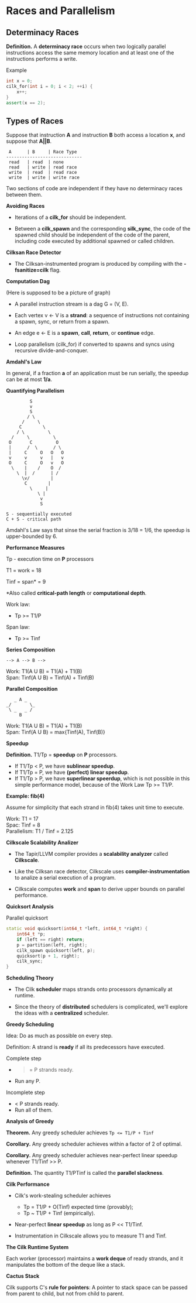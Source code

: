 # Races and Parallelism

## Determinacy Races

**Definition.** A __determinacy race__ occurs when two
logically parallel instructions access the same memory location
and at least one of the instructions performs a write.

Example
```c++
int x = 0;
cilk_for(int i = 0; i < 2; ++i) {
    x++;
}
assert(x == 2);
```

## Types of Races

Suppose that instruction __A__ and instruction __B__ both access
a location __x__, and suppose that __A||B__.

```
 A      | B     | Race Type
-----------------------------
 read   | read  | none
 read   | write | read race
 write  | read  | read race
 write  | write | write race
```

Two sections of code are independent if they have no determinacy races between them.

**Avoiding Races**

* Iterations of a __cilk_for__ should be independent. 

* Between a __cilk_spawn__ and the corresponding __silk_sync__,
the code of the spawned child should be independent of the code
of the parent, including code executed by additional spawned or called children.

**Cilksan Race Detector**

* The Cilksan-instrumented program is produced by compiling with the __-fsanitize=cilk__ flag.

**Computation Dag**

(Here is supposed to be a picture of graph)

* A parallel instruction stream is a dag G = (V, E).

* Each vertex v <- V is a __strand__: a sequence of instructions
not containing a spawn, sync, or return from a spawn.

* An edge e <- E is a __spawn__, __call__, __return__, or __continue__ edge.

* Loop parallelism (cilk_for) if converted to spawns and syncs using recursive divide-and-conquer.

**Amdahl's Law**

In general, if a fraction __a__ of an application must be run serially, the speedup can be at most __1/a__.

**Quantifying Parallelism**

```
         S
         v
         S
        / \
      /     \
     C        \
    / \         \
  /     \         \
 O       C         O
 |      /  \      / \
 |     C     O   O   O
 v     v     v   |   v
 O     C     O   v   O
  \    |    /    O  /
    \  |  /      | /
      \v/        |
       C        |
         \     |
            \ |
             v
             S

S - sequentially executed
C + S - critical path
```

Amdahl's Law says that sinse the serial fraction is 3/18 = 1/6, the speedup is upper-bounded by 6.

**Performance Measures**

Tp - execution time on __P__ processors

T1 = work = 18

Tinf = span* = 9

*Also called __critical-path length__ or __computational depth__.

Work law:
* Tp >= T1/P

Span law:
* Tp >= Tinf

**Series Composition**

```
--> A --> B -->
```

Work: T1(A U B) = T1(A) + T1(B)\
Span: Tinf(A U B) = Tinf(A) + Tinf(B)

**Parallel Composition**

```
   _ A _
_/       \_
 \ _   _ /
     B
```

Work: T1(A U B) = T1(A) + T1(B)\
Span: Tinf(A U B) = max{Tinf(A), Tinf(B)}

**Speedup**

**Definition.** T1/Tp = __speedup__ on __P__ processors.

* If T1/Tp < P, we have __sublinear speedup__.
* If T1/Tp = P, we have __(perfect) linear speedup__.
* If T1/Tp > P, we have __superlinear speerdup__, which is not possible
in this simple performance model, because of the Work Law Tp >= T1/P.

**Example: fib(4)**

Assume for simplicity that each strand in fib(4) takes unit time to execute.

Work: T1 = 17\
Spac: Tinf = 8\
Parallelism: T1 / Tinf = 2.125

**Cilkscale Scalability Analizer**

* The Tapir/LLVM compiler provides a __scalability analyzer__ called __Cilkscale__.

* Like the Cilksan race detector, Cilkscale uses __compiler-instrumentation__ to analize a serial execution of a program.

* Cilkscale computes __work__ and __span__ to derive upper bounds on parallel performance.

**Quicksort Analysis**

Parallel quicksort
```c++
static void quicksort(int64_t *left, int64_t *right) {
    int64_t *p;
    if (left == right) return;
    p = partition(left, right);
    cilk_spawn quicksort(left, p);
    quicksort(p + 1, right);
    cilk_sync;
}
```

**Scheduling Theory**

* The Cilk __scheduler__ maps strands onto processors dynamically at runtime.

* Since the theory of __distributed__ schedulers is complicated,
we'll explore the ideas with a __centralized__ scheduler.

**Greedy Scheduling**

Idea: Do as much as possible on every step.

Definition: A strand is __ready__ if all its predecessors have executed.

Complete step
* >= P strands ready.
* Run any P.

Incomplete step
* < P strands ready.
* Run all of them.

**Analysis of Greedy**

**Theorem.** Any greedy scheduler achieves ```Tp <= T1/P + Tinf```

**Corollary.** Any greedy scheduler achieves within a factor of 2 of optimal.

**Corollary.** Any greedy scheduler achieves near-perfect linear speedup whenever T1/Tinf >> P.

**Definition.** The quantity T1/PTinf is called the __parallel slackness__.

**Cilk Performance**

* Cilk's work-stealing scheduler achieves
    * Tp = T1/P + O(Tinf) expected time (provably);
    * Tp ~ T1/P + Tinf (empirically).

* Near-perfect __linear speedup__ as long as P << T1/Tinf.

* Instrumentation in Cilkscale allows you to measure T1 and Tinf.

**The Cilk Runtime System**

Each worker (processor) maintains a __work deque__ of ready strands,
and it manipulates the bottom of the deque like a stack.

**Cactus Stack**

Cilk supports C's __rule for pointers__:
A pointer to stack space can be passed from parent to child, but not from child to parent.
